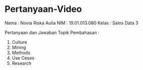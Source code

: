# Pertanyaan-Video

Nama    : Novia Riska Aulia
NIM     : 19.01.013.080
Kelas   : Sains Data 3

Pertanyaan dan Jawaban
Topik Pembahasan :
1. Culture
2. Mining
3. Methods
4. Use Ceses
5. Research
